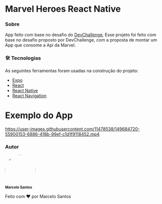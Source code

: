 # Marvel Heroes React Native

### Sobre

App feito com base no desafio do [DevChallenge](https://devchallenge.vercel.app/), Esse projeto foi feito com base no desafio proposto por DevChallenge, com a proposta de montar um App que consome a Api da Marvel.

### 🛠 Tecnologias

As seguintes ferramentas foram usadas na construção do projeto:

- [Expo](https://expo.dev/)
- [React](https://pt-br.reactjs.org/)
- [React Native](https://reactnative.dev/)
- [React Navigation](https://reactnavigation.org/)



# Exemplo do App
https://user-images.githubusercontent.com/11478538/149684720-55900153-6886-418b-99ef-c1d1f9118452.mp4


### Autor

<a href="#">
 <img style="border-radius: 50%;" src="https://avatars.githubusercontent.com/u/11478538?v=4" width="100px;" alt=""/>
 <br />
 <sub><b>Marcelo Santos</b></sub></a>

Feito com ❤️ por Marcelo Santos
